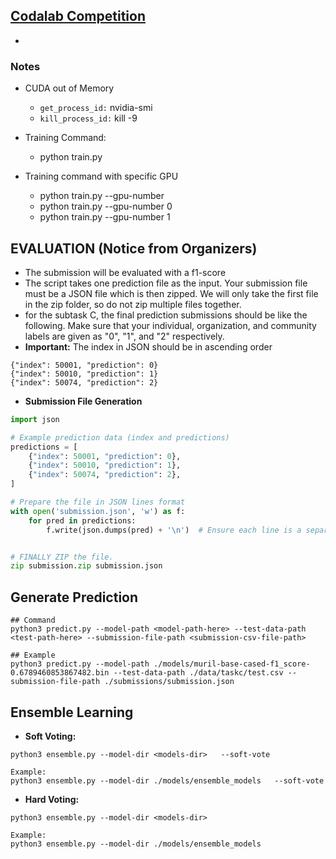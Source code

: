 ## [Codalab Competition](https://codalab.lisn.upsaclay.fr/competitions/20000#results)
- 

### Notes
- CUDA out of Memory
    - `get_process_id:` nvidia-smi
    - `kill_process_id:` kill -9 <PID>
- Training Command:
    - python train.py

- Training command with specific GPU
    - python train.py --gpu-number <available-gpu-number>
    - python train.py --gpu-number 0
    - python train.py --gpu-number 1



## EVALUATION (Notice from Organizers)
- The submission will be evaluated with a f1-score
- The script takes one prediction file as the input. Your submission file must be a JSON file which is then zipped. We will only take the first file in the zip folder, so do not zip multiple files together.
- for the subtask C, the final prediction submissions should be like the following. Make sure that your individual, organization, and community labels are given as "0", "1", and "2" respectively.
- **Important:** The index in JSON should be in ascending order
```
{"index": 50001, "prediction": 0}
{"index": 50010, "prediction": 1}
{"index": 50074, "prediction": 2}
```
- **Submission File Generation**
```python
import json

# Example prediction data (index and predictions)
predictions = [
    {"index": 50001, "prediction": 0},
    {"index": 50010, "prediction": 1},
    {"index": 50074, "prediction": 2},
]

# Prepare the file in JSON lines format
with open('submission.json', 'w') as f:
    for pred in predictions:
        f.write(json.dumps(pred) + '\n')  # Ensure each line is a separate JSON object


# FINALLY ZIP the file.
zip submission.zip submission.json
```

## Generate Prediction
```
## Command
python3 predict.py --model-path <model-path-here> --test-data-path <test-path-here> --submission-file-path <submission-csv-file-path>

## Example
python3 predict.py --model-path ./models/muril-base-cased-f1_score-0.6789460853867482.bin --test-data-path ./data/taskc/test.csv --submission-file-path ./submissions/submission.json
```

## Ensemble Learning
- **Soft Voting:**
```
python3 ensemble.py --model-dir <models-dir>   --soft-vote

Example:
python3 ensemble.py --model-dir ./models/ensemble_models   --soft-vote
```

- **Hard Voting:**
```
python3 ensemble.py --model-dir <models-dir>

Example: 
python3 ensemble.py --model-dir ./models/ensemble_models 
```